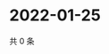 # 2022-01-25

共 0 条

<!-- BEGIN WEIBO -->
<!-- 最后更新时间 Tue Jan 25 2022 02:14:26 GMT+0800 (China Standard Time) -->

<!-- END WEIBO -->
